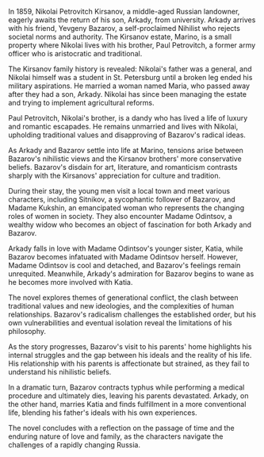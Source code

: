 In 1859, Nikolai Petrovitch Kirsanov, a middle-aged Russian landowner, eagerly awaits the return of his son, Arkady, from university. Arkady arrives with his friend, Yevgeny Bazarov, a self-proclaimed Nihilist who rejects societal norms and authority. The Kirsanov estate, Marino, is a small property where Nikolai lives with his brother, Paul Petrovitch, a former army officer who is aristocratic and traditional.

The Kirsanov family history is revealed: Nikolai's father was a general, and Nikolai himself was a student in St. Petersburg until a broken leg ended his military aspirations. He married a woman named Maria, who passed away after they had a son, Arkady. Nikolai has since been managing the estate and trying to implement agricultural reforms.

Paul Petrovitch, Nikolai's brother, is a dandy who has lived a life of luxury and romantic escapades. He remains unmarried and lives with Nikolai, upholding traditional values and disapproving of Bazarov's radical ideas.

As Arkady and Bazarov settle into life at Marino, tensions arise between Bazarov's nihilistic views and the Kirsanov brothers' more conservative beliefs. Bazarov's disdain for art, literature, and romanticism contrasts sharply with the Kirsanovs' appreciation for culture and tradition.

During their stay, the young men visit a local town and meet various characters, including Sitnikov, a sycophantic follower of Bazarov, and Madame Kukshin, an emancipated woman who represents the changing roles of women in society. They also encounter Madame Odintsov, a wealthy widow who becomes an object of fascination for both Arkady and Bazarov.

Arkady falls in love with Madame Odintsov's younger sister, Katia, while Bazarov becomes infatuated with Madame Odintsov herself. However, Madame Odintsov is cool and detached, and Bazarov's feelings remain unrequited. Meanwhile, Arkady's admiration for Bazarov begins to wane as he becomes more involved with Katia.

The novel explores themes of generational conflict, the clash between traditional values and new ideologies, and the complexities of human relationships. Bazarov's radicalism challenges the established order, but his own vulnerabilities and eventual isolation reveal the limitations of his philosophy.

As the story progresses, Bazarov's visit to his parents' home highlights his internal struggles and the gap between his ideals and the reality of his life. His relationship with his parents is affectionate but strained, as they fail to understand his nihilistic beliefs.

In a dramatic turn, Bazarov contracts typhus while performing a medical procedure and ultimately dies, leaving his parents devastated. Arkady, on the other hand, marries Katia and finds fulfillment in a more conventional life, blending his father's ideals with his own experiences.

The novel concludes with a reflection on the passage of time and the enduring nature of love and family, as the characters navigate the challenges of a rapidly changing Russia.